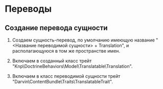 Переводы
========

## Создание перевода сущности

1. Создаем сущность-перевод, по умолчанию имеющую название "<Название переводимой сущности> + Translation", и
 располагающуюся в том же пространстве имен.

2. Включаем в созданный класс трейт "Knp\DoctrineBehaviors\Model\Translatable\Translation".

3. Включаем в класс переводимой сущности трейт "Darvin\ContentBundle\Traits\TranslatableTrait".
